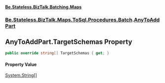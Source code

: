 #### [Be.Stateless.BizTalk.Batching.Maps](README.md 'README')
### [Be.Stateless.BizTalk.Maps.ToSql.Procedures.Batch](Be.Stateless.BizTalk.Maps.ToSql.Procedures.Batch.md 'Be.Stateless.BizTalk.Maps.ToSql.Procedures.Batch').[AnyToAddPart](AnyToAddPart.md 'Be.Stateless.BizTalk.Maps.ToSql.Procedures.Batch.AnyToAddPart')

## AnyToAddPart.TargetSchemas Property

```csharp
public override string[] TargetSchemas { get; }
```

#### Property Value
[System.String](https://docs.microsoft.com/en-us/dotnet/api/System.String 'System.String')[[]](https://docs.microsoft.com/en-us/dotnet/api/System.Array 'System.Array')